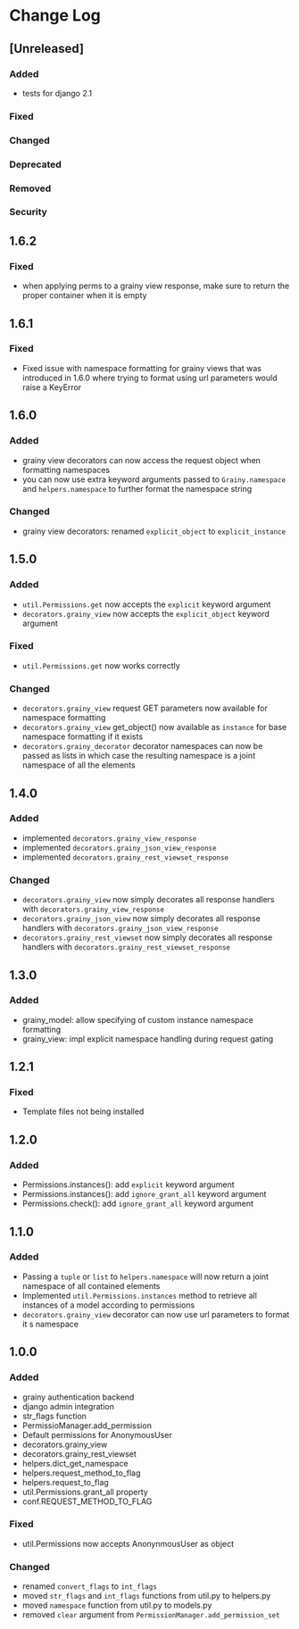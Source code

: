 
# Change Log

## [Unreleased]
### Added

- tests for django 2.1

### Fixed
### Changed
### Deprecated
### Removed
### Security

## 1.6.2

### Fixed

- when applying perms to a grainy view response, make sure to return the proper container when it is empty

## 1.6.1

### Fixed

- Fixed issue with namespace formatting for grainy views that was introduced in 1.6.0 where trying to format using url parameters would raise a KeyError

## 1.6.0

### Added

- grainy view decorators can now access the request object when formatting namespaces
- you can now use extra keyword arguments passed to `Grainy.namespace` and `helpers.namespace` to further format the namespace string

### Changed

- grainy view decorators: renamed `explicit_object` to `explicit_instance`


## 1.5.0

### Added

- `util.Permissions.get` now accepts the `explicit` keyword argument
- `decorators.grainy_view` now accepts the `explicit_object` keyword argument

### Fixed

- `util.Permissions.get` now works correctly

### Changed

- `decorators.grainy_view` request GET parameters now available for namespace formatting
- `decorators.grainy_view` get_object() now available as `instance` for base namespace formatting if it exists
- `decorators.grainy_decorator` decorator namespaces can now be passed as lists in which case the resulting namespace is a joint namespace of all the elements


## 1.4.0

### Added

- implemented `decorators.grainy_view_response`
- implemented `decorators.grainy_json_view_response`
- implemented `decorators.grainy_rest_viewset_response`

### Changed

- `decorators.grainy_view` now simply decorates all response handlers
    with `decorators.grainy_view_response`
- `decorators.grainy_json_view` now simply decorates all response handlers
    with `decorators.grainy_json_view_response`
- `decorators.grainy_rest_viewset` now simply decorates all response handlers
    with `decorators.grainy_rest_viewset_response`

## 1.3.0

### Added

- grainy_model: allow specifying of custom instance namespace formatting
- grainy_view: impl explicit namespace handling during request gating

## 1.2.1

### Fixed

- Template files not being installed

## 1.2.0

### Added

- Permissions.instances(): add `explicit` keyword argument
- Permissions.instances(): add `ignore_grant_all` keyword argument
- Permissions.check(): add `ignore_grant_all` keyword argument

## 1.1.0

### Added

- Passing a `tuple` or `list` to `helpers.namespace` will now return a joint namespace of all contained elements
- Implemented `util.Permissions.instances` method to retrieve all instances of a model according to permissions
- `decorators.grainy_view` decorator can now use url parameters to format it s namespace

## 1.0.0

### Added

- grainy authentication backend
- django admin integration
- str_flags function
- PermissioManager.add_permission
- Default permissions for AnonymousUser
- decorators.grainy_view
- decorators.grainy_rest_viewset
- helpers.dict_get_namespace
- helpers.request_method_to_flag
- helpers.request_to_flag
- util.Permissions.grant_all property
- conf.REQUEST_METHOD_TO_FLAG

### Fixed

- util.Permissions now accepts AnonynmousUser as object

### Changed

- renamed `convert_flags` to `int_flags`
- moved `str_flags` and `int_flags` functions from util.py to helpers.py
- moved `namespace` function from util.py to models.py
- removed `clear` argument from `PermissionManager.add_permission_set`

